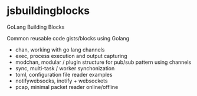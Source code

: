 # jsbuildingblocks

GoLang Building Blocks

Common reusable code gists/blocks using Golang

- chan, working with go lang channels
- exec, process execution and output capturing
- modchan, modular / plugin structure for pub/sub pattern using channels
- sync, multi-task / worker synchonization  
- toml, configuration file reader examples
- notifywebsocks, inotify + websockets 
- pcap, minimal packet reader online/offline
